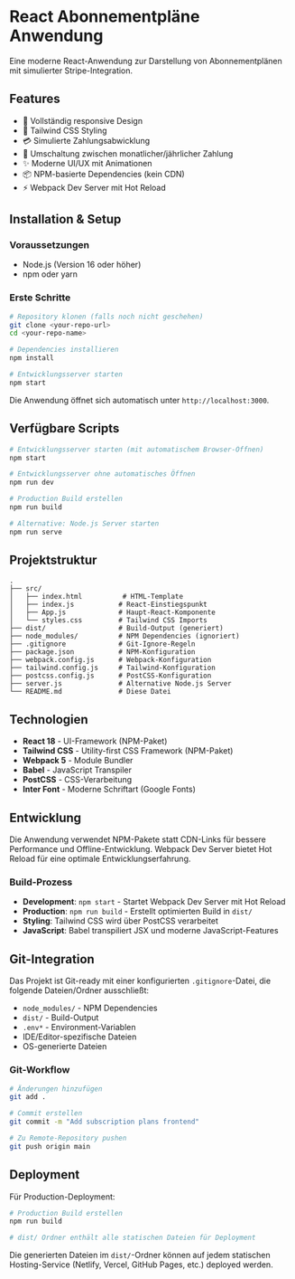 # React Abonnementpläne Anwendung

Eine moderne React-Anwendung zur Darstellung von Abonnementplänen mit simulierter Stripe-Integration.

## Features

- 📱 Vollständig responsive Design
- 🎨 Tailwind CSS Styling
- 💳 Simulierte Zahlungsabwicklung
- 🔄 Umschaltung zwischen monatlicher/jährlicher Zahlung
- ✨ Moderne UI/UX mit Animationen
- 📦 NPM-basierte Dependencies (kein CDN)
- ⚡ Webpack Dev Server mit Hot Reload

## Installation & Setup

### Voraussetzungen
- Node.js (Version 16 oder höher)
- npm oder yarn

### Erste Schritte

```bash
# Repository klonen (falls noch nicht geschehen)
git clone <your-repo-url>
cd <your-repo-name>

# Dependencies installieren
npm install

# Entwicklungsserver starten
npm start
```

Die Anwendung öffnet sich automatisch unter `http://localhost:3000`.

## Verfügbare Scripts

```bash
# Entwicklungsserver starten (mit automatischem Browser-Öffnen)
npm start

# Entwicklungsserver ohne automatisches Öffnen
npm run dev

# Production Build erstellen
npm run build

# Alternative: Node.js Server starten
npm run serve
```

## Projektstruktur

```
.
├── src/
│   ├── index.html          # HTML-Template
│   ├── index.js           # React-Einstiegspunkt
│   ├── App.js             # Haupt-React-Komponente
│   └── styles.css         # Tailwind CSS Imports
├── dist/                  # Build-Output (generiert)
├── node_modules/          # NPM Dependencies (ignoriert)
├── .gitignore             # Git-Ignore-Regeln
├── package.json           # NPM-Konfiguration
├── webpack.config.js      # Webpack-Konfiguration
├── tailwind.config.js     # Tailwind-Konfiguration
├── postcss.config.js      # PostCSS-Konfiguration
├── server.js              # Alternative Node.js Server
└── README.md              # Diese Datei
```

## Technologien

- **React 18** - UI-Framework (NPM-Paket)
- **Tailwind CSS** - Utility-first CSS Framework (NPM-Paket)
- **Webpack 5** - Module Bundler
- **Babel** - JavaScript Transpiler
- **PostCSS** - CSS-Verarbeitung
- **Inter Font** - Moderne Schriftart (Google Fonts)

## Entwicklung

Die Anwendung verwendet NPM-Pakete statt CDN-Links für bessere Performance und Offline-Entwicklung. Webpack Dev Server bietet Hot Reload für eine optimale Entwicklungserfahrung.

### Build-Prozess

- **Development**: `npm start` - Startet Webpack Dev Server mit Hot Reload
- **Production**: `npm run build` - Erstellt optimierten Build in `dist/`
- **Styling**: Tailwind CSS wird über PostCSS verarbeitet
- **JavaScript**: Babel transpiliert JSX und moderne JavaScript-Features

## Git-Integration

Das Projekt ist Git-ready mit einer konfigurierten `.gitignore`-Datei, die folgende Dateien/Ordner ausschließt:
- `node_modules/` - NPM Dependencies
- `dist/` - Build-Output
- `.env*` - Environment-Variablen
- IDE/Editor-spezifische Dateien
- OS-generierte Dateien

### Git-Workflow

```bash
# Änderungen hinzufügen
git add .

# Commit erstellen
git commit -m "Add subscription plans frontend"

# Zu Remote-Repository pushen
git push origin main
```

## Deployment

Für Production-Deployment:

```bash
# Production Build erstellen
npm run build

# dist/ Ordner enthält alle statischen Dateien für Deployment
```

Die generierten Dateien im `dist/`-Ordner können auf jedem statischen Hosting-Service (Netlify, Vercel, GitHub Pages, etc.) deployed werden.

